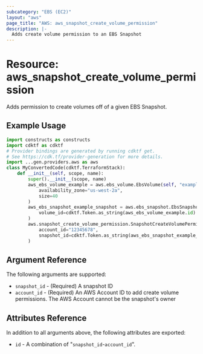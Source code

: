 ```yaml
---
subcategory: "EBS (EC2)"
layout: "aws"
page_title: "AWS: aws_snapshot_create_volume_permission"
description: |-
  Adds create volume permission to an EBS Snapshot
---
```


# Resource: aws_snapshot_create_volume_permission

Adds permission to create volumes off of a given EBS Snapshot.

## Example Usage

```python
import constructs as constructs
import cdktf as cdktf
# Provider bindings are generated by running cdktf get.
# See https://cdk.tf/provider-generation for more details.
import ...gen.providers.aws as aws
class MyConvertedCode(cdktf.TerraformStack):
    def __init__(self, scope, name):
        super().__init__(scope, name)
        aws_ebs_volume_example = aws.ebs_volume.EbsVolume(self, "example",
            availability_zone="us-west-2a",
            size=40
        )
        aws_ebs_snapshot_example_snapshot = aws.ebs_snapshot.EbsSnapshot(self, "example_snapshot",
            volume_id=cdktf.Token.as_string(aws_ebs_volume_example.id)
        )
        aws.snapshot_create_volume_permission.SnapshotCreateVolumePermission(self, "example_perm",
            account_id="12345678",
            snapshot_id=cdktf.Token.as_string(aws_ebs_snapshot_example_snapshot.id)
        )
```

## Argument Reference

The following arguments are supported:

* `snapshot_id` - (Required) A snapshot ID
* `account_id` - (Required) An AWS Account ID to add create volume permissions. The AWS Account cannot be the snapshot's owner

## Attributes Reference

In addition to all arguments above, the following attributes are exported:

* `id` - A combination of "`snapshot_id`-`account_id`".

<!-- cache-key: cdktf-0.17.0-pre.15 input-cea77bdf6d1a4df5851bcb5d2817f8e713adb9afd938391219eb03604a3fa81c -->